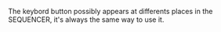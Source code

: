 ---
---

The keybord button possibly appears at differents places in the SEQUENCER, it's always the same way to use it.

